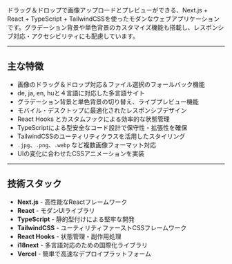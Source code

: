 
ドラッグ＆ドロップで画像アップロードとプレビューができる、Next.js + React + TypeScript + TailwindCSSを使ったモダンなウェブアプリケーションです。グラデーション背景や単色背景のカスタマイズ機能も搭載し、レスポンシブ対応・アクセシビリティにも配慮しています。

---

## 主な特徴

- 画像のドラッグ＆ドロップ対応＆ファイル選択のフォールバック機能
- de, ja, en, huと４言語に対応した多言語サイト
- グラデーション背景と単色背景の切り替え、ライブプレビュー機能
- モバイル・デスクトップに最適化されたレスポンシブデザイン
- React Hooks とカスタムフックによる効率的な状態管理
- TypeScriptによる型安全なコード設計で保守性・拡張性を確保
- TailwindCSSのユーティリティクラスを活用したスタイリング
- `.jpg`、`.png`、`.webp` など複数画像フォーマット対応
- UIの変化に合わせたCSSアニメーションを実装

---

## 技術スタック

- **Next.js** - 高性能なReactフレームワーク
- **React** - モダンUIライブラリ
- **TypeScript** - 静的型付けによる堅牢な開発
- **TailwindCSS** - ユーティリティファーストCSSフレームワーク
- **React Hooks** - 状態管理・副作用処理
- **i18next** - 多言語対応のための国際化ライブラリ
- **Vercel** - 簡単で高速なデプロイプラットフォーム